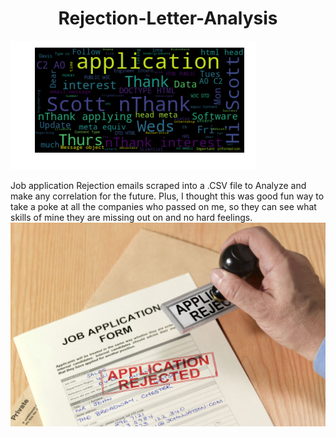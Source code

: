 # <center>Rejection-Letter-Analysis</center>
   
   ![title](images/dfwordcloud.png)


Job application Rejection emails scraped into a .CSV file to Analyze and make any correlation for the future. Plus, I thought this was good fun way to take a poke at all the companies who passed on me, so they can see what skills of mine they are missing out on and no hard feelings.
                                 ![title](images/rejectedstampedpaperapp.JPG)
